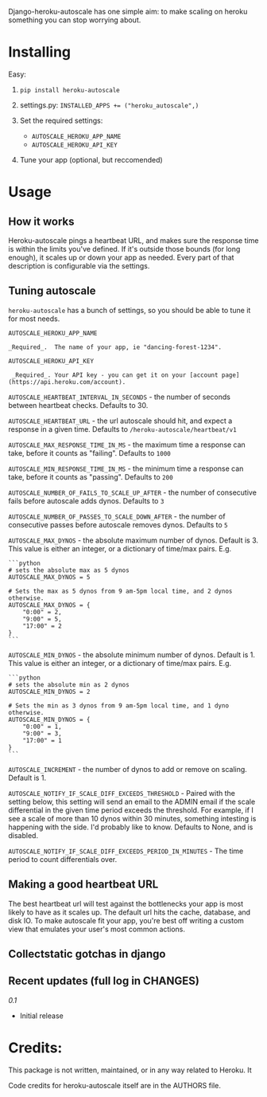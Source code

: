 Django-heroku-autoscale has one simple aim: to make scaling on heroku something you can stop worrying about.


Installing
==========

Easy:


1. ```pip install heroku-autoscale```

2. settings.py: ```INSTALLED_APPS += ("heroku_autoscale",)```

3. Set the required settings:

    * `AUTOSCALE_HEROKU_APP_NAME`
    * `AUTOSCALE_HEROKU_API_KEY`

3. Tune your app (optional, but reccomended)


Usage
=====

How it works
------------

Heroku-autoscale pings a heartbeat URL, and makes sure the response time is within the limits you've defined.  If it's outside those bounds (for long enough), it scales up or down your app as needed.  Every part of that description is configurable via the settings.


Tuning autoscale
----------------

`heroku-autoscale` has a bunch of settings, so you should be able to tune it for most needs.

`AUTOSCALE_HEROKU_APP_NAME` 
    
    _Required_.  The name of your app, ie "dancing-forest-1234".

`AUTOSCALE_HEROKU_API_KEY`
    
     _Required_. Your API key - you can get it on your [account page](https://api.heroku.com/account).

`AUTOSCALE_HEARTBEAT_INTERVAL_IN_SECONDS` - the number of seconds between heartbeat checks. Defaults to 30.

`AUTOSCALE_HEARTBEAT_URL` - the url autoscale should hit, and expect a response in a given time. Defaults to `/heroku-autoscale/heartbeat/v1`

`AUTOSCALE_MAX_RESPONSE_TIME_IN_MS` - the maximum time a response can take, before it counts as "failing". Defaults to `1000`

`AUTOSCALE_MIN_RESPONSE_TIME_IN_MS` - the minimum time a response can take, before it counts as "passing". Defaults to `200`

`AUTOSCALE_NUMBER_OF_FAILS_TO_SCALE_UP_AFTER` - the number of consecutive fails before autoscale adds dynos. Defaults to `3`

`AUTOSCALE_NUMBER_OF_PASSES_TO_SCALE_DOWN_AFTER` - the number of consecutive passes before autoscale removes dynos. Defaults to `5`

`AUTOSCALE_MAX_DYNOS` - the absolute maximum number of dynos. Default is 3. This value is either an integer, or a dictionary of time/max pairs.  E.g.

    ```python
    # sets the absolute max as 5 dynos
    AUTOSCALE_MAX_DYNOS = 5

    # Sets the max as 5 dynos from 9 am-5pm local time, and 2 dynos otherwise.
    AUTOSCALE_MAX_DYNOS = {
        "0:00" = 2,
        "9:00" = 5,
        "17:00" = 2
    }
    ```

`AUTOSCALE_MIN_DYNOS` - the absolute minimum number of dynos. Default is 1. This value is either an integer, or a dictionary of time/max pairs. E.g.

    ```python
    # sets the absolute min as 2 dynos
    AUTOSCALE_MIN_DYNOS = 2

    # Sets the min as 3 dynos from 9 am-5pm local time, and 1 dyno otherwise.
    AUTOSCALE_MIN_DYNOS = {
        "0:00" = 1,
        "9:00" = 3,
        "17:00" = 1
    }
    ```

`AUTOSCALE_INCREMENT` - the number of dynos to add or remove on scaling. Default is 1.

`AUTOSCALE_NOTIFY_IF_SCALE_DIFF_EXCEEDS_THRESHOLD` - Paired with the setting below, this setting will send an email to the ADMIN email if the scale differential in the given time period exceeds the threshold.  For example, if I see a scale of more than 10 dynos within 30 minutes, something intesting is happening with the side.  I'd probably like to know.  Defaults to None, and is disabled.

`AUTOSCALE_NOTIFY_IF_SCALE_DIFF_EXCEEDS_PERIOD_IN_MINUTES` - The time period to count differentials over.


Making a good heartbeat URL
---------------------------

The best heartbeat url will test against the bottlenecks your app is most likely to have as it scales up.  The default url hits the cache, database, and disk IO.  To make autoscale fit your app, you're best off writing a custom view that emulates your user's most common actions.


Collectstatic gotchas in django
-------------------------------




Recent updates (full log in CHANGES)
------------------------------------

*0.1*

* Initial release


Credits:
========

This package is not written, maintained, or in any way related to Heroku.  It

Code credits for heroku-autoscale itself are in the AUTHORS file.